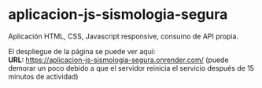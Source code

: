 # aplicacion-js-sismologia-segura

<span> Aplicación HTML, CSS, Javascript responsive, consumo de API propia. </span>

<span> El despliegue de la página se puede ver aquí: </span>
<br />
<strong> URL: </strong> <a> https://aplicacion-js-sismologia-segura.onrender.com/ (puede demorar un poco debido a que el servidor reinicia el servicio después de 15 minutos de actividad) </a>

